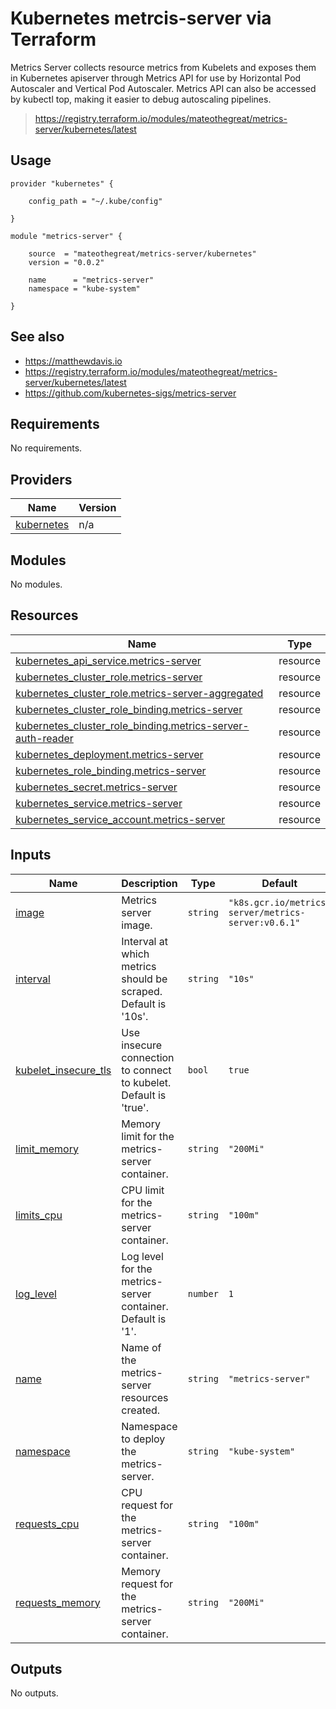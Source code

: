# Kubernetes metrcis-server via Terraform

Metrics Server collects resource metrics from Kubelets and exposes them in Kubernetes apiserver through Metrics API for
use by Horizontal Pod Autoscaler and Vertical Pod Autoscaler. Metrics API can also be accessed by kubectl top, making it
easier to debug autoscaling pipelines.

> https://registry.terraform.io/modules/mateothegreat/metrics-server/kubernetes/latest

## Usage

```hcl
provider "kubernetes" {

    config_path = "~/.kube/config"

}

module "metrics-server" {

    source  = "mateothegreat/metrics-server/kubernetes"
    version = "0.0.2"

    name      = "metrics-server"
    namespace = "kube-system"

}
```

## See also

* https://matthewdavis.io
* https://registry.terraform.io/modules/mateothegreat/metrics-server/kubernetes/latest
* https://github.com/kubernetes-sigs/metrics-server

## Requirements

No requirements.

## Providers

| Name | Version |
|------|---------|
| <a name="provider_kubernetes"></a> [kubernetes](#provider\_kubernetes) | n/a |

## Modules

No modules.

## Resources

| Name | Type |
|------|------|
| [kubernetes_api_service.metrics-server](https://registry.terraform.io/providers/hashicorp/kubernetes/latest/docs/resources/api_service) | resource |
| [kubernetes_cluster_role.metrics-server](https://registry.terraform.io/providers/hashicorp/kubernetes/latest/docs/resources/cluster_role) | resource |
| [kubernetes_cluster_role.metrics-server-aggregated](https://registry.terraform.io/providers/hashicorp/kubernetes/latest/docs/resources/cluster_role) | resource |
| [kubernetes_cluster_role_binding.metrics-server](https://registry.terraform.io/providers/hashicorp/kubernetes/latest/docs/resources/cluster_role_binding) | resource |
| [kubernetes_cluster_role_binding.metrics-server-auth-reader](https://registry.terraform.io/providers/hashicorp/kubernetes/latest/docs/resources/cluster_role_binding) | resource |
| [kubernetes_deployment.metrics-server](https://registry.terraform.io/providers/hashicorp/kubernetes/latest/docs/resources/deployment) | resource |
| [kubernetes_role_binding.metrics-server](https://registry.terraform.io/providers/hashicorp/kubernetes/latest/docs/resources/role_binding) | resource |
| [kubernetes_secret.metrics-server](https://registry.terraform.io/providers/hashicorp/kubernetes/latest/docs/resources/secret) | resource |
| [kubernetes_service.metrics-server](https://registry.terraform.io/providers/hashicorp/kubernetes/latest/docs/resources/service) | resource |
| [kubernetes_service_account.metrics-server](https://registry.terraform.io/providers/hashicorp/kubernetes/latest/docs/resources/service_account) | resource |

## Inputs

| Name | Description | Type | Default | Required |
|------|-------------|------|---------|:--------:|
| <a name="input_image"></a> [image](#input\_image) | Metrics server image. | `string` | `"k8s.gcr.io/metrics-server/metrics-server:v0.6.1"` | no |
| <a name="input_interval"></a> [interval](#input\_interval) | Interval at which metrics should be scraped. Default is '10s'. | `string` | `"10s"` | no |
| <a name="input_kubelet_insecure_tls"></a> [kubelet\_insecure\_tls](#input\_kubelet\_insecure\_tls) | Use insecure connection to connect to kubelet. Default is 'true'. | `bool` | `true` | no |
| <a name="input_limit_memory"></a> [limit\_memory](#input\_limit\_memory) | Memory limit for the metrics-server container. | `string` | `"200Mi"` | no |
| <a name="input_limits_cpu"></a> [limits\_cpu](#input\_limits\_cpu) | CPU limit for the metrics-server container. | `string` | `"100m"` | no |
| <a name="input_log_level"></a> [log\_level](#input\_log\_level) | Log level for the metrics-server container. Default is '1'. | `number` | `1` | no |
| <a name="input_name"></a> [name](#input\_name) | Name of the metrics-server resources created. | `string` | `"metrics-server"` | no |
| <a name="input_namespace"></a> [namespace](#input\_namespace) | Namespace to deploy the metrics-server. | `string` | `"kube-system"` | no |
| <a name="input_requests_cpu"></a> [requests\_cpu](#input\_requests\_cpu) | CPU request for the metrics-server container. | `string` | `"100m"` | no |
| <a name="input_requests_memory"></a> [requests\_memory](#input\_requests\_memory) | Memory request for the metrics-server container. | `string` | `"200Mi"` | no |

## Outputs

No outputs.
